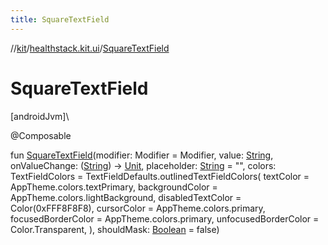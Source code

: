 ```yaml
---
title: SquareTextField
---
```

//[kit](../../index.html)/[healthstack.kit.ui](index.html)/[SquareTextField](-square-text-field.html)



# SquareTextField



[androidJvm]\




@Composable



fun [SquareTextField](-square-text-field.html)(modifier: Modifier = Modifier, value: [String](https://kotlinlang.org/api/latest/jvm/stdlib/kotlin/-string/index.html), onValueChange: ([String](https://kotlinlang.org/api/latest/jvm/stdlib/kotlin/-string/index.html)) -&gt; [Unit](https://kotlinlang.org/api/latest/jvm/stdlib/kotlin/-unit/index.html), placeholder: [String](https://kotlinlang.org/api/latest/jvm/stdlib/kotlin/-string/index.html) = &quot;&quot;, colors: TextFieldColors = TextFieldDefaults.outlinedTextFieldColors(
        textColor = AppTheme.colors.textPrimary,
        backgroundColor = AppTheme.colors.lightBackground,
        disabledTextColor = Color(0xFFF8F8F8),
        cursorColor = AppTheme.colors.primary,
        focusedBorderColor = AppTheme.colors.primary,
        unfocusedBorderColor = Color.Transparent,
    ), shouldMask: [Boolean](https://kotlinlang.org/api/latest/jvm/stdlib/kotlin/-boolean/index.html) = false)




